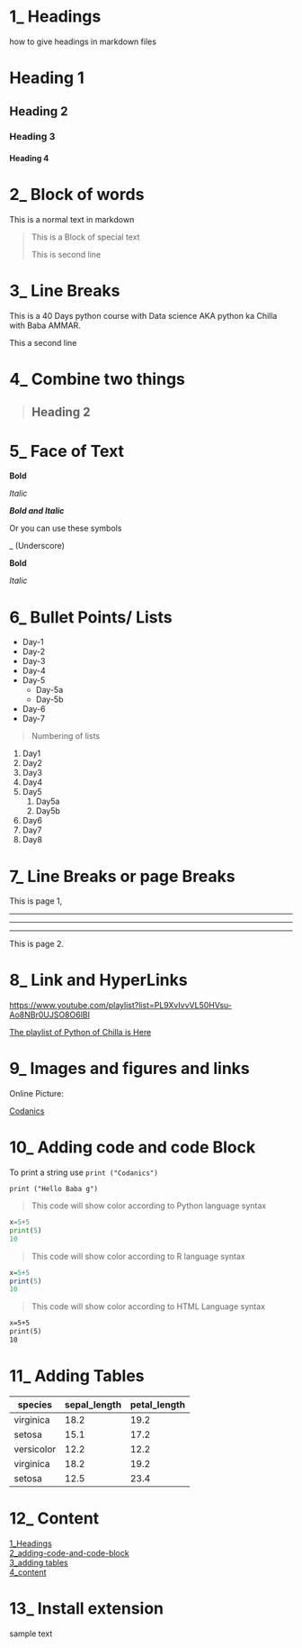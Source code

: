 # 1_ Headings
how to give headings in markdown files


# Heading 1
## Heading 2
### Heading 3
#### Heading 4

# 2_ Block of words

This is a normal text in markdown
>This is a Block of special text
>
>This is second line

# 3_ Line Breaks
This is a 40 Days python course with Data science AKA python ka Chilla with Baba AMMAR.

This a second line

# 4_ Combine two things

> ## Heading 2

# 5_ Face of Text
**Bold**

*Italic*

***Bold and Italic***

Or you can use these symbols

_ (Underscore)

__Bold__

_Italic_


# 6_ Bullet Points/ Lists
- Day-1
- Day-2
- Day-3
- Day-4
- Day-5
    - Day-5a
    - Day-5b
- Day-6
- Day-7

> Numbering of lists
1. Day1
2. Day2
3. Day3
4. Day4
5. Day5
    1. Day5a
    2. Day5b
6. Day6
7. Day7
8. Day8
# 7_ Line Breaks or page Breaks

This is page 1,
***
___
---
This is page 2.

# 8_ Link and HyperLinks

<https://www.youtube.com/playlist?list=PL9XvIvvVL50HVsu-Ao8NBr0UJSO8O6lBI>

[The playlist of Python of Chilla is Here](https://www.youtube.com/playlist?list=PL9XvIvvVL50HVsu-Ao8NBr0UJSO8O6lBI)

# 9_ Images and figures and links
Online Picture:

[Codanics](https://www.google.com/search?q=codanics&sxsrf=APq-WBsWSUCN_setxL4Qx1e9C0RYLrGqMQ:1645350818948&source=lnms&tbm=isch&sa=X&ved=2ahUKEwjnluC4gY72AhXyyIUKHQ6cB)

# 10_ Adding code and code Block

To print a string use `print
 ("Codanics")`

 `print ("Hello Baba g")`
> This code will show color according to Python language syntax
 ```python
 x=5+5
print(5)
10 
 ```
 > This code will show color according to R language syntax
```R
x=5+5
print(5)
10 
 ```
 > This code will show color according to HTML Language syntax
 ```HTML
 x=5+5
print(5)
10 
 ```
 # 11_ Adding Tables

 |  species | sepal_length | petal_length |
 |----------|--------------|---|
 | virginica |  18.2 |   19.2|
 | setosa |  15.1  |    17.2| 
 | versicolor | 12.2 | 12.2 |
 | virginica |  18.2 | 19.2 |
 | setosa |  12.5 |  23.4 |

 # 12_ Content
 [1_Headings](#1-headings)\
 [2_adding-code-and-code-block](#10-adding-code-and-code-block)\
 [3_adding tables](#11-adding-tables)\
 [4_content](#12-content)
 #

 # 13_ Install extension

  sample text

